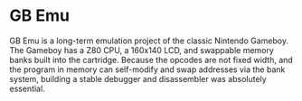 # GB Emu

GB Emu is a long-term emulation project of the classic Nintendo Gameboy. The Gameboy has a Z80 CPU,
a 160x140 LCD, and swappable memory banks built into the cartridge. Because the opcodes are not fixed
width, and the program in memory can self-modify and swap addresses via the bank system, building a
stable debugger and disassembler was absolutely essential. </p>
